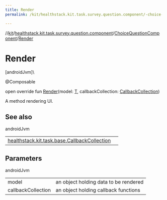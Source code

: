 ```yaml
---
title: Render
permalink: /kit/healthstack.kit.task.survey.question.component/-choice-question-component/-render.html

---
```

//[kit](../../../index.html)/[healthstack.kit.task.survey.question.component](../index.html)/[ChoiceQuestionComponent](index.html)/[Render](-render.html)



# Render



[androidJvm]\




@Composable



open override fun [Render](-render.html)(model: [T](index.html), callbackCollection: [CallbackCollection](../../healthstack.kit.task.base/-callback-collection/index.html))



A method rendering UI.



## See also


androidJvm

| | |
|---|---|
| [healthstack.kit.task.base.CallbackCollection](../../healthstack.kit.task.base/-callback-collection/index.html) |  |



## Parameters


androidJvm

| | |
|---|---|
| model | an object holding data to be rendered |
| callbackCollection | an object holding callback functions |





